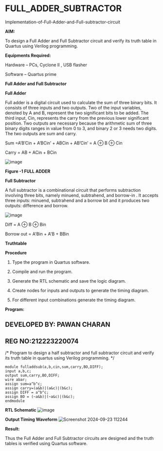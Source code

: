 # FULL_ADDER_SUBTRACTOR

Implementation-of-Full-Adder-and-Full-subtractor-circuit

**AIM:**

To design a Full Adder and Full Subtractor circuit and verify its truth table in Quartus using Verilog programming.

**Equipments Required:**

Hardware – PCs, Cyclone II , USB flasher

Software – Quartus prime

**Full Adder and Full Subtractor**

**Full Adder**

Full adder is a digital circuit used to calculate the sum of three binary bits. It consists of three inputs and two outputs. Two of the input variables, denoted by A and B, represent the two significant bits to be added. The third input, Cin, represents the carry from the previous lower significant position. Two outputs are necessary because the arithmetic sum of three binary digits ranges in value from 0 to 3, and binary 2 or 3 needs two digits. The two outputs are sum and carry.

Sum =A’B’Cin + A’BCin’ + ABCin + AB’Cin’ = A ⊕ B ⊕ Cin 

Carry = AB + ACin + BCin

![image](https://github.com/naavaneetha/FULL_ADDER_SUBTRACTOR/assets/154305477/0f30ba51-5ffb-4198-845f-18e054f675e7)

**Figure -1 FULL ADDER**

**Full Subtractor**

A full subtractor is a combinational circuit that performs subtraction involving three bits, namely minuend, subtrahend, and borrow-in . It accepts three inputs: minuend, subtrahend and a borrow bit and it produces two outputs: difference and borrow.

![image](https://github.com/naavaneetha/FULL_ADDER_SUBTRACTOR/assets/154305477/02b24f51-ab51-4304-9ad6-7b81ffc1ead5)

Diff = A ⊕ B ⊕ Bin 

Borrow out = A'Bin + A'B + BBin

**Truthtable**


**Procedure**

1.	Type the program in Quartus software.

2.	Compile and run the program.

3.	Generate the RTL schematic and save the logic diagram.

4.	Create nodes for inputs and outputs to generate the timing diagram.

5.	For different input combinations generate the timing diagram.


**Program:**
## DEVELOPED BY: PAWAN CHARAN
## REG NO:212223220074
/* Program to design a half subtractor and full subtractor circuit and verify its truth table in quartus using Verilog programming. */
```
module fulladdsub(a,b,cin,sum,carry,BO,DIFF);
input a,b,c;
output sum,carry,BO,DIFF;
wire abar;
assign sum=a^b^c;
assign carry=(a&b)|(a&c)|(b&c);
assign DIFF = a^b^c;
assign BO = (~a&b)|(~a&c)|(b&c);
endmodule
```
**RTL Schematic**
![image](https://github.com/user-attachments/assets/1ba3cbfd-c0c0-49f9-a930-768b3a9d0f30)

**Output Timing Waveform**
![Screenshot 2024-09-23 112244](https://github.com/user-attachments/assets/fdbf31a8-a48f-48fd-84a3-fcb496812af7)

**Result:**

Thus the Full Adder and Full Subtractor circuits are designed and the truth tables is verified using Quartus software.



